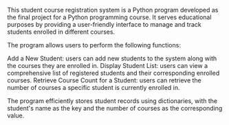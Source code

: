 This student course registration system is a Python program developed as the final project for a Python programming course. 
It serves educational purposes by providing a user-friendly interface to manage and track students enrolled in different courses.

The program allows users to perform the following functions:

  Add a New Student: users can add new students to the system along with the courses they are enrolled in.
  Display Student List: users can view a comprehensive list of registered students and their corresponding enrolled courses.
  Retrieve Course Count for a Student: users can retrieve the number of courses a specific student is currently enrolled in.

The program efficiently stores student records using dictionaries, with the student's name as the key and the number of courses as the corresponding value. 
